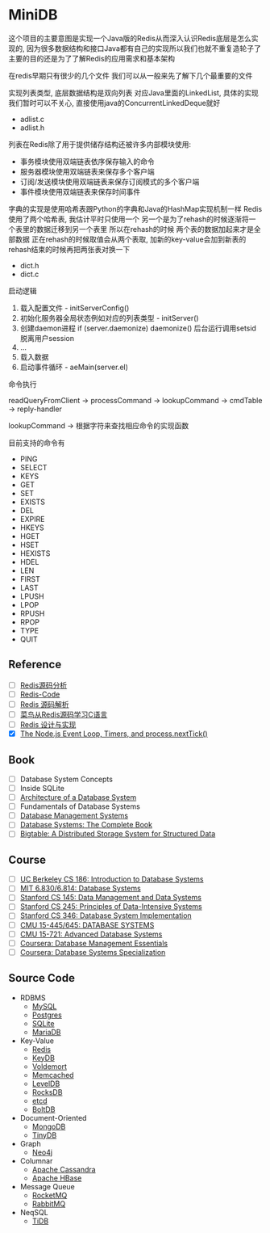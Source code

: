 # MiniDB

这个项目的主要意图是实现一个Java版的Redis从而深入认识Redis底层是怎么实现的, 
因为很多数据结构和接口Java都有自己的实现所以我们也就不重复造轮子了 
主要的目的还是为了了解Redis的应用需求和基本架构

在redis早期只有很少的几个文件 我们可以从一般来先了解下几个最重要的文件

实现列表类型, 底层数据结构是双向列表 对应Java里面的LinkedList, 具体的实现我们暂时可以不关心, 直接使用java的ConcurrentLinkedDeque就好

* adlist.c
* adlist.h

列表在Redis除了用于提供储存结构还被许多内部模块使用:

* 事务模块使用双端链表依序保存输入的命令
* 服务器模块使用双端链表来保存多个客户端
* 订阅/发送模块使用双端链表来保存订阅模式的多个客户端
* 事件模块使用双端链表来保存时间事件

字典的实现是使用哈希表跟Python的字典和Java的HashMap实现机制一样
Redis使用了两个哈希表, 
我估计平时只使用一个
另一个是为了rehash的时候逐渐将一个表里的数据迁移到另一个表里
所以在rehash的时候 两个表的数据加起来才是全部数据
正在rehash的时候取值会从两个表取, 加新的key-value会加到新表的
rehash结束的时候再把两张表对换一下

* dict.h
* dict.c

启动逻辑

1. 载入配置文件 - initServerConfig()
2. 初始化服务器全局状态例如对应的列表类型 - initServer()
3. 创建daemon进程 if (server.daemonize) daemonize() 后台运行调用setsid 脱离用户session
3. ...
4. 载入数据
5. 启动事件循环 - aeMain(server.el)

命令执行

readQueryFromClient -> processCommand -> lookupCommand -> cmdTable -> reply-handler

lookupCommand -> 根据字符来查找相应命令的实现函数

目前支持的命令有

* PING
* SELECT
* KEYS
* GET
* SET
* EXISTS
* DEL
* EXPIRE
* HKEYS
* HGET
* HSET
* HEXISTS
* HDEL
* LEN
* FIRST
* LAST
* LPUSH
* LPOP
* RPUSH
* RPOP
* TYPE
* QUIT

## Reference

- [ ] [Redis源码分析](https://www.kancloud.cn/digest/redis-code/199030)
- [ ] [Redis-Code](https://github.com/linyiqun/Redis-Code)
- [ ] [Redis 源码解析](https://redissrc.readthedocs.io/en/latest/)
- [ ] [菜鸟从Redis源码学习C语言](http://www.shixinke.com/c/study-c-from-redis-source-code)
- [ ] [Redis 设计与实现](http://redisbook.com/)
- [x] [The Node.js Event Loop, Timers, and process.nextTick()](https://nodejs.org/en/docs/guides/event-loop-timers-and-nexttick/)

## Book

- [ ] Database System Concepts
- [ ] Inside SQLite
- [ ] [Architecture of a Database System](http://db.cs.berkeley.edu/papers/fntdb07-architecture.pdf)
- [ ] Fundamentals of Database Systems
- [ ] [Database Management Systems](http://pages.cs.wisc.edu/~dbbook/)
- [ ] [Database Systems: The Complete Book](http://infolab.stanford.edu/~ullman/dscb.html)
- [ ] [Bigtable: A Distributed Storage System for Structured Data](https://static.googleusercontent.com/media/research.google.com/en//archive/bigtable-osdi06.pdf)

## Course

- [ ] [UC Berkeley CS 186: Introduction to Database Systems](https://cs186berkeley.net/)
- [ ] [MIT 6.830/6.814: Database Systems](https://ocw.mit.edu/courses/electrical-engineering-and-computer-science/6-830-database-systems-fall-2010)
- [ ] [Stanford CS 145: Data Management and Data Systems](https://cs145-fa19.github.io/)
- [ ] [Stanford CS 245: Principles of Data-Intensive Systems](http://web.stanford.edu/class/cs245/)
- [ ] [Stanford CS 346: Database System Implementation](https://web.stanford.edu/class/cs346)
- [ ] [CMU 15-445/645: DATABASE SYSTEMS](https://15445.courses.cs.cmu.edu)
- [ ] [CMU 15-721: Advanced Database Systems](https://15721.courses.cs.cmu.edu/)
- [ ] [Coursera: Database Management Essentials](https://www.coursera.org/learn/database-management)
- [ ] [Coursera: Database Systems Specialization](https://www.coursera.org/specializations/database-systems)

## Source Code

* RDBMS
  * [MySQL](https://github.com/mysql/mysql-server)
  * [Postgres](https://github.com/postgres/postgres)
  * [SQLite](https://sqlite.org/src/)
  * [MariaDB](https://github.com/MariaDB/server)
* Key-Value
  * [Redis](https://github.com/antirez/redis)
  * [KeyDB](https://github.com/JohnSully/KeyDB)
  * [Voldemort](https://github.com/voldemort/voldemort)
  * [Memcached](https://github.com/memcached/memcached)
  * [LevelDB](https://github.com/google/leveldb)
  * [RocksDB](https://github.com/facebook/rocksdb)
  * [etcd](https://github.com/etcd-io/etcd)
  * [BoltDB](https://github.com/boltdb/bolt)
* Document-Oriented
  * [MongoDB](https://github.com/mongodb/mongo)
  * [TinyDB](https://github.com/msiemens/tinydb)
* Graph
  * [Neo4j](https://github.com/neo4j/neo4j)
* Columnar
  * [Apache Cassandra](https://github.com/apache/cassandra)
  * [Apache HBase](https://github.com/apache/hbase)
* Message Queue
  * [RocketMQ](https://github.com/apache/rocketmq)
  * [RabbitMQ](https://github.com/rabbitmq/rabbitmq-server)
* NeqSQL
  * [TiDB](https://github.com/pingcap/tidb)
